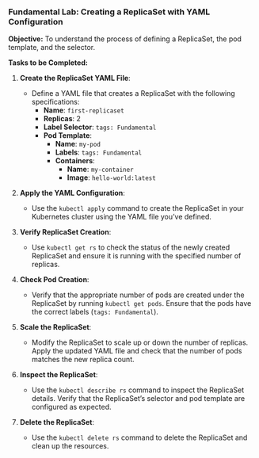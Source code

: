 ### Fundamental Lab: Creating a ReplicaSet with YAML Configuration

**Objective:** To understand the process of defining a ReplicaSet, the pod template, and the selector.

**Tasks to be Completed:**

1. **Create the ReplicaSet YAML File**:
   - Define a YAML file that creates a ReplicaSet with the following specifications:
     - **Name**: `first-replicaset`
     - **Replicas**: 2
     - **Label Selector**: `tags: Fundamental`
     - **Pod Template**:
       - **Name**: `my-pod`
       - **Labels**: `tags: Fundamental`
       - **Containers**:
         - **Name**: `my-container`
         - **Image**: `hello-world:latest`

2. **Apply the YAML Configuration**:
   - Use the `kubectl apply` command to create the ReplicaSet in your Kubernetes cluster using the YAML file you’ve defined.

3. **Verify ReplicaSet Creation**:
   - Use `kubectl get rs` to check the status of the newly created ReplicaSet and ensure it is running with the specified number of replicas.

4. **Check Pod Creation**:
   - Verify that the appropriate number of pods are created under the ReplicaSet by running `kubectl get pods`. Ensure that the pods have the correct labels (`tags: Fundamental`).

5. **Scale the ReplicaSet**:
   - Modify the ReplicaSet to scale up or down the number of replicas. Apply the updated YAML file and check that the number of pods matches the new replica count.

6. **Inspect the ReplicaSet**:
   - Use the `kubectl describe rs` command to inspect the ReplicaSet details. Verify that the ReplicaSet’s selector and pod template are configured as expected.

7. **Delete the ReplicaSet**:
   - Use the `kubectl delete rs` command to delete the ReplicaSet and clean up the resources.

